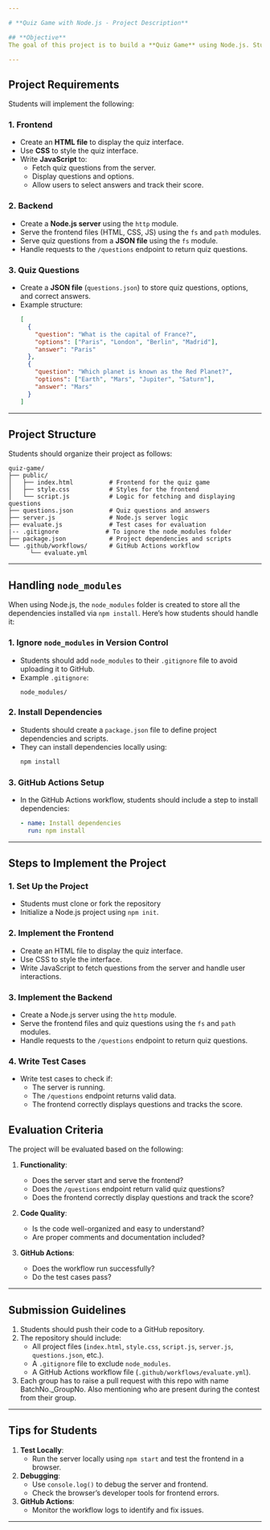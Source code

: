 ```yaml
---

# **Quiz Game with Node.js - Project Description**

## **Objective**
The goal of this project is to build a **Quiz Game** using Node.js. Students will create a server-side application that serves quiz questions from a file and allows users to answer them via a frontend interface. The project will test their understanding of Node.js modules like `http`, `fs`, and `path`, as well as their ability to create a simple web server and serve static files.

---
```


## **Project Requirements**
Students will implement the following:

### **1. Frontend**
- Create an **HTML file** to display the quiz interface.
- Use **CSS** to style the quiz interface.
- Write **JavaScript** to:
  - Fetch quiz questions from the server.
  - Display questions and options.
  - Allow users to select answers and track their score.

### **2. Backend**
- Create a **Node.js server** using the `http` module.
- Serve the frontend files (HTML, CSS, JS) using the `fs` and `path` modules.
- Serve quiz questions from a **JSON file** using the `fs` module.
- Handle requests to the `/questions` endpoint to return quiz questions.

### **3. Quiz Questions**
- Create a **JSON file** (`questions.json`) to store quiz questions, options, and correct answers.
- Example structure:
  ```json
  [
    {
      "question": "What is the capital of France?",
      "options": ["Paris", "London", "Berlin", "Madrid"],
      "answer": "Paris"
    },
    {
      "question": "Which planet is known as the Red Planet?",
      "options": ["Earth", "Mars", "Jupiter", "Saturn"],
      "answer": "Mars"
    }
  ]
  ```
---

## **Project Structure**
Students should organize their project as follows:

```
quiz-game/
├── public/
│   ├── index.html          # Frontend for the quiz game
│   ├── style.css           # Styles for the frontend
│   └── script.js           # Logic for fetching and displaying questions
├── questions.json          # Quiz questions and answers
├── server.js               # Node.js server logic
├── evaluate.js             # Test cases for evaluation
|-- .gitignore             # To ignore the node_modules folder
├── package.json            # Project dependencies and scripts
└── .github/workflows/      # GitHub Actions workflow
      └── evaluate.yml
```

---

## **Handling `node_modules`**
When using Node.js, the `node_modules` folder is created to store all the dependencies installed via `npm install`. Here’s how students should handle it:

### **1. Ignore `node_modules` in Version Control**
- Students should add `node_modules` to their `.gitignore` file to avoid uploading it to GitHub.
- Example `.gitignore`:
  ```
  node_modules/
  ```

### **2. Install Dependencies**
- Students should create a `package.json` file to define project dependencies and scripts.
- They can install dependencies locally using:
  ```bash
  npm install
  ```

### **3. GitHub Actions Setup**
- In the GitHub Actions workflow, students should include a step to install dependencies:
  ```yaml
  - name: Install dependencies
    run: npm install
  ```

---

## **Steps to Implement the Project**

### **1. Set Up the Project**
- Students must clone or fork the repository
- Initialize a Node.js project using `npm init`.

### **2. Implement the Frontend**
- Create an HTML file to display the quiz interface.
- Use CSS to style the interface.
- Write JavaScript to fetch questions from the server and handle user interactions.

### **3. Implement the Backend**
- Create a Node.js server using the `http` module.
- Serve the frontend files and quiz questions using the `fs` and `path` modules.
- Handle requests to the `/questions` endpoint to return quiz questions.

### **4. Write Test Cases**
- Write test cases to check if:
  - The server is running.
  - The `/questions` endpoint returns valid data.
  - The frontend correctly displays questions and tracks the score.

## **Evaluation Criteria**
The project will be evaluated based on the following:

1. **Functionality**:
   - Does the server start and serve the frontend?
   - Does the `/questions` endpoint return valid quiz questions?
   - Does the frontend correctly display questions and track the score?

2. **Code Quality**:
   - Is the code well-organized and easy to understand?
   - Are proper comments and documentation included?

3. **GitHub Actions**:
   - Does the workflow run successfully?
   - Do the test cases pass?

---

## **Submission Guidelines**
1. Students should push their code to a GitHub repository.
2. The repository should include:
   - All project files (`index.html`, `style.css`, `script.js`, `server.js`, `questions.json`, etc.).
   - A `.gitignore` file to exclude `node_modules`.
   - A GitHub Actions workflow file (`.github/workflows/evaluate.yml`).
3. Each group has to raise a pull request with this repo with name BatchNo._GroupNo. Also mentioning who are present during the contest from their group.

---

## **Tips for Students**
1. **Test Locally**:
   - Run the server locally using `npm start` and test the frontend in a browser.
2. **Debugging**:
   - Use `console.log()` to debug the server and frontend.
   - Check the browser’s developer tools for frontend errors.
3. **GitHub Actions**:
   - Monitor the workflow logs to identify and fix issues.

---
